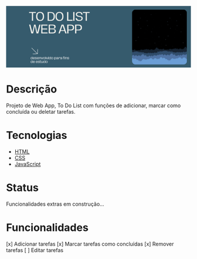  <img src="./assets/images/header-readme.png" alt="Banner">

 # Descrição
 
 Projeto de Web App, To Do List com funções de adicionar, marcar como concluída ou deletar tarefas.

 # Tecnologias 

 - <a href="https://developer.mozilla.org/pt-BR/docs/Web/HTML">HTML</a>
 - <a href="https://www.w3.org/Style/CSS/Overview.en.html">CSS</a>
 - <a href="https://www.javascript.com/">JavaScript</a>

 # Status

 Funcionalidades extras em construção...

 # Funcionalidades

 [x] Adicionar tarefas
 [x] Marcar tarefas como concluídas
 [x] Remover tarefas
 [ ] Editar tarefas
 